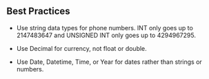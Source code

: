 Best Practices
------

- Use string data types for phone numbers. INT only goes up to 2147483647 and UNSIGNED INT only goes up to 4294967295.

- Use Decimal for currency, not float or double.

- Use Date, Datetime, Time, or Year for dates rather than strings or numbers.


